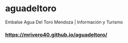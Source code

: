 # aguadeltoro
Embalse Agua Del Toro Mendoza | Información y Turismo
### https://mrivero40.github.io/aguadeltoro/
